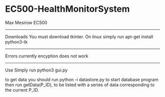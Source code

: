 # EC500-HealthMonitorSystem
Max Mesirow 
EC500

----
Downloads
You must download tkinter. On linux simply run apt-get install python3-tk

---
Errors
currently encyption does not work

----
Use
Simply run python3 gui.py

to get data you should run python -i  datastore.py to start database program
then run getData(P_ID), to be listed with a series of data corresponding to the 
current P_ID.
